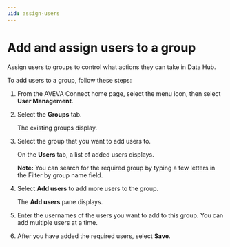 ```yaml
---
uid: assign-users
---
```


# Add and assign users to a group

Assign users to groups to control what actions they can take in Data Hub.

To add users to a group, follow these steps:

1.	From the AVEVA Connect home page, select the menu icon, then select **User Management**.

1. Select the **Groups** tab.
    
   The existing groups display.

1. Select the group that you want to add users to. 

   On the **Users** tab, a list of added users displays.

    **Note:** You can search for the required group by typing a few letters in the Filter by group name field.

1. Select **Add users** to add more users to the group. 
    
   The **Add users** pane displays.

1. Enter the usernames of the users you want to add to this group. You can add multiple users at a time. 

1. After you have added the required users, select **Save**.
